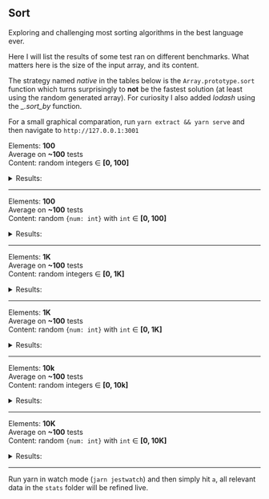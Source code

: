 ## Sort
Exploring and challenging most sorting algorithms in the best language ever.

Here I will list the results of some test ran on different benchmarks. What matters here is the size of the input array, and its content.

The strategy named _native_ in the tables below is the `Array.prototype.sort` function which turns surprisingly to **not** be the fastest solution (at least using the random generated array).
For curiosity I also added _lodash_ using the _\_.sort\_by_ function.  

For a small graphical comparation, run `yarn extract && yarn serve` and then navigate to `http://127.0.0.1:3001` 

Elements: **100**  
Average on **~100** tests  
Content: random integers ∈ **[0, 100]**  
<details>
    <summary>Results:</summary>  

counting: 0.04  
quick: 0.08  
_native_: 0.09  
shell: 0.09  
radix: 0.10  
merge: 0.15  
insertion: 0.18  
heap: 0.21  
selection: 0.30  
shaker: 0.33  
gnom: 0.47  
_lodash_: 0.59  
bubble: 0.98  
</details>

---
Elements: **100**  
Average on **~100** tests  
Content: random `{num: int}` with `int` ∈ **[0, 100]**  
<details>
    <summary>Results:</summary>  

counting: 0.06  
_native_: 0.09  
quic: 0.11  
merge: 0.17  
insertion: 0.21  
selection: 0.39  
_lodash_: 0.40  
shaker: 0.43  
gnome: 0.63  
bubble: 1.75  
</details>

---

Elements: **1K**  
Average on **~100** tests  
Content: random integers ∈ **[0, 1K]**  
<details>
    <summary>Results:</summary>  

counting: 0.26  
quick: 1.02  
radix: 1.09  
_native_: 1.34  
shell: 1.78  
insertion: 2.23  
heap: 2.67  
merge: 2.74  
selection: 2.80  
gnome: 3.24  
shaker: 3.92  
bubble: 5.37  
_lodash_: 5.46  
</details>

---
Elements: **1K**  
Average on **~100** tests  
Content: random `{num: int}` with `int` ∈ **[0, 1K]**  
<details>
    <summary>Results:</summary>  

counting: 0.36  
_native_: 0.36  
quick: 1.87  
merge: 3.38  
_lodash_: 4.35  
insertion: 6.00  
selection: 7.48  
shaker: 8.85  
gnome: 9.86  
bubble: 14.10  
</details>

---

Elements: **10k**  
Average on **~100** tests  
Content: random integers ∈ **[0, 10k]**  
<details>
    <summary>Results:</summary>  

counting: 2.41  
shell: 3.60  
quick: 5.00  
merge: 9.69  
_native_: 11.53  
heap: 13.67  
radix: 19.81  
_lodash_: 26.60  
insertion: 34.44  
selection: 85.56  
shaker: 105.32  
gnome: 147.57  
bubble: 308.16  
</details>

---
Elements: **10K**  
Average on **~100** tests  
Content: random `{num: int}` with `int` ∈ **[0, 10K]**  
<details>
    <summary>Results:</summary>  
    

counting: 5.06  
quick: 8.23  
_native_: 9.59  
merge: 12.43  
_lodash_: 17.68  
insertion: 258.38  
shaker: 424.16  
selection: 419.54  
gnome: 554.50  
bubble: 1140.90  
</details>

--- 
Run yarn in watch mode (`jarn jestwatch`) and then simply hit `a`, all relevant data in the `stats` folder will be refined live.